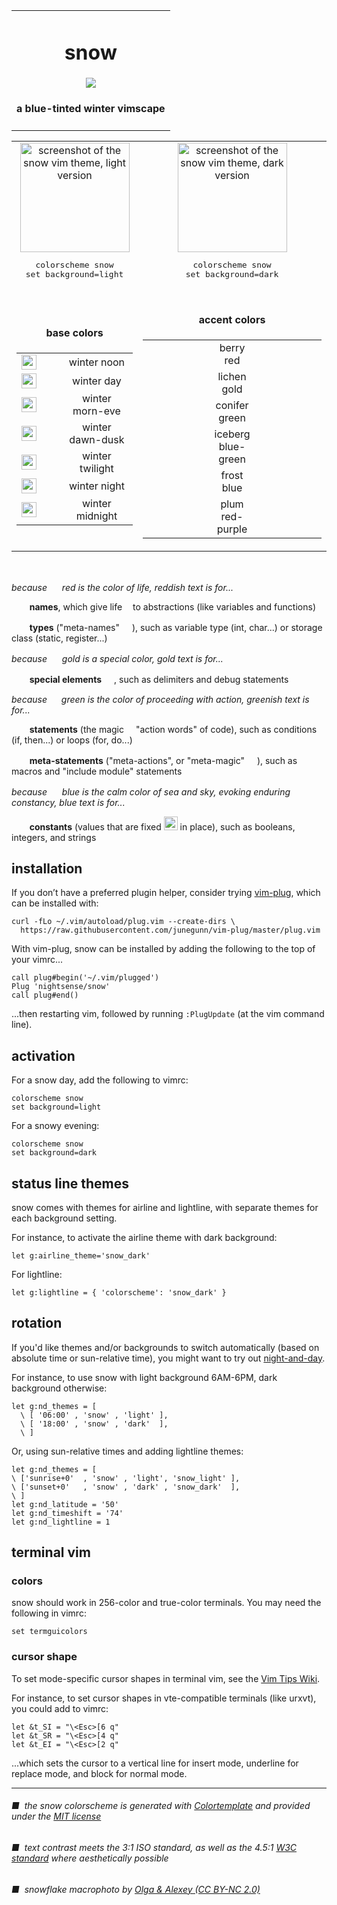 <table><tbody><tr><td align="center"><h1>snow</h1>
<img src="https://github.com/nightsense/snow/raw/master/images/header.jpg" />
<h4>
a blue-tinted winter vimscape
</h4>
</td></tr></tbody></table>

<table><tbody>

<tr>
<td align="center"><img alt="screenshot of the snow vim theme, light version" src="https://github.com/nightsense/snow/raw/master/images/screenshot-light.png" height="175" />
<pre>
colorscheme snow
set background=light
</pre>
</td>
<td align="center"><img alt="screenshot of the snow vim theme, dark version" src="https://github.com/nightsense/snow/raw/master/images/screenshot-dark.png" height="175" />
<pre>
colorscheme snow
set background=dark
</pre>
</td>
</tr>

<tr></tr>

<tr>
<td align='center'>
<h4><img src="https://github.com/nightsense/snow/raw/master/images/base.png" height='14' /><br>base colors</h4>

<table><tbody>

<tr>
<td width='192'><img src="https://github.com/nightsense/snow/raw/master/images/base-midday.png" height='24' /></td>
<td align='center' width='250'>winter noon</td>
</tr>

<tr>
<td><img src="https://github.com/nightsense/snow/raw/master/images/base-day.png" height='24' /></td>
<td align='center'>winter day</td>
</tr>

<tr>
<td><img src="https://github.com/nightsense/snow/raw/master/images/base-afternoon.png" height='24' /></td>
<td align='center'>winter morn-eve</td>
</tr>

<tr>
<td><img src="https://github.com/nightsense/snow/raw/master/images/base-evening.png" height='24' /></td>
<td align='center'>winter dawn-dusk</td>
</tr>

<tr>
<td><img src="https://github.com/nightsense/snow/raw/master/images/base-twilight.png" height='24' /></td>
<td align='center'>winter twilight</td>
</tr>

<tr>
<td><img src="https://github.com/nightsense/snow/raw/master/images/base-night.png" height='24' /></td>
<td align='center'>winter night</td>
</tr>

<tr>
<td><img src="https://github.com/nightsense/snow/raw/master/images/base-midnight.png" height='24' /></td>
<td align='center'>winter midnight</td>
</tr>

</tbody></table>

</td>

<td align='center' valign='top'>
<h4><img src="https://github.com/nightsense/snow/raw/master/images/accent.png" height='14' /><br>accent colors</h4>

<table><tbody>

<tr>
<td><img src="http://www.colorhexa.com/d1373d.png" height='16' width='88'></td>
<td width='187' align='center'>berry red</td>
<td><img src="http://www.colorhexa.com/d27d75.png" height='16' width='88'></td>
</tr>

<tr>
<td><img src="http://www.colorhexa.com/9c7400.png" height='16' width='88'></td>
<td width='105' align='center'>lichen gold</td>
<td><img src="http://www.colorhexa.com/c4a665.png" height='16' width='88'></td>
</tr>

<tr>
<td><img src="http://www.colorhexa.com/008706.png" height='16' width='88'></td>
<td width='105' align='center'>conifer green</td>
<td><img src="http://www.colorhexa.com/789f6e.png" height='16' width='88'></td>
</tr>

<tr>
<td><img src="http://www.colorhexa.com/008d90.png" height='16' width='88'></td>
<td width='105' align='center'>iceberg blue-green</td>
<td><img src="http://www.colorhexa.com/47a4a2.png" height='16' width='88'></td>
</tr>

<tr>
<td><img src="http://www.colorhexa.com/007dea.png" height='16' width='88'></td>
<td width='105' align='center'>frost blue</td>
<td><img src="http://www.colorhexa.com/7299ca.png" height='16' width='88'></td>
</tr>

<tr>
<td><img src="http://www.colorhexa.com/bc3eb0.png" height='16' width='88'></td>
<td width='105' align='center'>plum red-purple</td>
<td><img src="http://www.colorhexa.com/b985b1.png" height='16' width='88'></td>
</tr>

</tbody></table>
</td>
</tr>

</tbody></table>

<br>

*because <img height="16" src='https://github.com/nightsense/snow/raw/master/images/red.png' /> red is the color of life, reddish text is for...*

&nbsp;&nbsp;&nbsp;&nbsp;<img src="http://www.colorhexa.com/a8559e.png" height='9' width='9'> **names**, which give life <img height="9" src='https://github.com/nightsense/snow/raw/master/images/name.png' /> to abstractions (like variables and functions)

&nbsp;&nbsp;&nbsp;&nbsp;<img src="http://www.colorhexa.com/c04c48.png" height='9' width='9'> **types** ("meta-names" <img height="16" src='https://github.com/nightsense/snow/raw/master/images/type.png' />), such as variable type (int, char...) or storage class (static, register...)

*because <img height="16" src='https://github.com/nightsense/snow/raw/master/images/gold2.png' /> gold is a special color, gold text is for...*

&nbsp;&nbsp;&nbsp;&nbsp;<img src="http://www.colorhexa.com/a07d19.png" height='9' width='9'> **special elements** <img height="16" src='https://github.com/nightsense/snow/raw/master/images/special.png' />, such as delimiters and debug statements

*because <img height="15" src='https://github.com/nightsense/snow/raw/master/images/green.png' /> green is the color of proceeding with action, greenish text is for...*

&nbsp;&nbsp;&nbsp;&nbsp;<img src="http://www.colorhexa.com/3f8234.png" height='9' width='9'> **statements** (the magic <img height="11" src='https://github.com/nightsense/snow/raw/master/images/statement.png' /> "action words" of code), such as conditions (if, then...) or loops (for, do...)

&nbsp;&nbsp;&nbsp;&nbsp;<img src="http://www.colorhexa.com/008787.png" height='9' width='9'> **meta-statements** ("meta-actions", or "meta-magic" <img height="16" src='https://github.com/nightsense/snow/raw/master/images/metastatement.png' />), such as macros and "include module" statements

*because <img height="16" src='https://github.com/nightsense/snow/raw/master/images/blue.png' /> blue is the calm color of sea and sky, evoking enduring constancy, blue text is for...*

&nbsp;&nbsp;&nbsp;&nbsp;<img src="http://www.colorhexa.com/0779c5.png" height='9' width='9'> **constants** (values that are fixed <img height="22" src='https://github.com/nightsense/snow/raw/master/images/constant.png' /> in place), such as booleans, integers, and strings

## installation

If you don’t have a preferred plugin helper, consider trying [vim-plug](https://github.com/junegunn/vim-plug), which can be installed with:

```
curl -fLo ~/.vim/autoload/plug.vim --create-dirs \
  https://raw.githubusercontent.com/junegunn/vim-plug/master/plug.vim
```

With vim-plug, snow can be installed by adding the following to the top of your vimrc...

```
call plug#begin('~/.vim/plugged')
Plug 'nightsense/snow'
call plug#end()
```

...then restarting vim, followed by running `:PlugUpdate` (at the vim command line).

## activation

For a snow day, add the following to vimrc:

```
colorscheme snow
set background=light
```

For a snowy evening:

```
colorscheme snow
set background=dark
```

## status line themes

snow comes with themes for airline and lightline, with separate themes for each background setting.

For instance, to activate the airline theme with dark background:

```
let g:airline_theme='snow_dark'
```

For lightline:

```
let g:lightline = { 'colorscheme': 'snow_dark' }
```

## rotation

If you'd like themes and/or backgrounds to switch automatically (based on absolute time or sun-relative time), you might want to try out [night-and-day](https://github.com/nightsense/night-and-day).

For instance, to use snow with light background 6AM-6PM, dark background otherwise:

```
let g:nd_themes = [
  \ [ '06:00' , 'snow' , 'light' ],
  \ [ '18:00' , 'snow' , 'dark'  ],
  \ ]
```

Or, using sun-relative times and adding lightline themes:

```
let g:nd_themes = [
\ ['sunrise+0'  , 'snow' , 'light', 'snow_light' ],
\ ['sunset+0'   , 'snow' , 'dark' , 'snow_dark'  ],
\ ]
let g:nd_latitude = '50'
let g:nd_timeshift = '74'
let g:nd_lightline = 1
```

## terminal vim

### colors

snow should work in 256-color and true-color terminals. You may need the following in vimrc:

```
set termguicolors
```

### cursor shape

To set mode-specific cursor shapes in terminal vim, see the [Vim Tips Wiki](http://vim.wikia.com/wiki/Change_cursor_shape_in_different_modes).

For instance, to set cursor shapes in vte-compatible terminals (like urxvt), you could add to vimrc:

```
let &t_SI = "\<Esc>[6 q"
let &t_SR = "\<Esc>[4 q"
let &t_EI = "\<Esc>[2 q"
```

...which sets the cursor to a vertical line for insert mode, underline for replace mode, and block for normal mode.

---

###### ■&nbsp;&nbsp;the snow colorscheme is generated with [Colortemplate](https://github.com/lifepillar/vim-colortemplate) and provided under the [MIT license](https://opensource.org/licenses/MIT)
###### ■&nbsp;&nbsp;text contrast meets the 3:1 ISO standard, as well as the 4.5:1 [W3C standard](https://www.w3.org/TR/UNDERSTANDING-WCAG20/visual-audio-contrast-contrast.html) where aesthetically possible
###### ■&nbsp;&nbsp;snowflake macrophoto by [Olga & Alexey (CC BY-NC 2.0)](https://www.flickr.com/photos/chaoticmind75/39326731084/)
